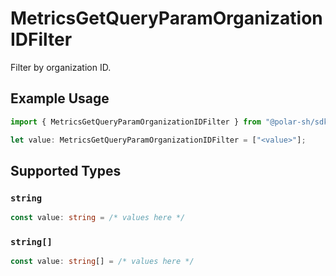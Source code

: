 # MetricsGetQueryParamOrganizationIDFilter

Filter by organization ID.

## Example Usage

```typescript
import { MetricsGetQueryParamOrganizationIDFilter } from "@polar-sh/sdk/models/operations";

let value: MetricsGetQueryParamOrganizationIDFilter = ["<value>"];
```

## Supported Types

### `string`

```typescript
const value: string = /* values here */
```

### `string[]`

```typescript
const value: string[] = /* values here */
```


